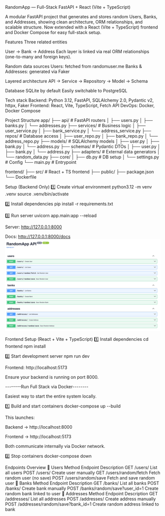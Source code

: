 RandomApp — Full-Stack FastAPI + React (Vite + TypeScript)

A modular FastAPI project that generates and stores random Users, Banks, and Addresses, showing clean architecture, ORM relationships, and scalable structure.
Now extended with a React (Vite + TypeScript) frontend and Docker Compose for easy full-stack setup.

Features
Three related entities

User → Bank → Address
Each layer is linked via real ORM relationships (one-to-many and foreign keys).

Random data sources
Users: fetched from randomuser.me
Banks & Addresses: generated via Faker

Layered architecture
API → Service → Repository → Model → Schema

Database
SQLite by default
Easily switchable to PostgreSQL

Tech stack
Backend: Python 3.12, FastAPI, SQLAlchemy 2.0, Pydantic v2, httpx, Faker
Frontend: React, Vite, TypeScript, Fetch API
DevOps: Docker, Docker Compose

Project Structure
app/
├── api/            # FastAPI routers
│   ├── users.py
│   ├── banks.py
│   └── addresses.py
├── services/       # Business logic
│   ├── user_service.py
│   ├── bank_service.py
│   └── address_service.py
├── repos/          # Database access
│   ├── user_repo.py
│   ├── bank_repo.py
│   └── address_repo.py
├── models/         # SQLAlchemy models
│   ├── user.py
│   ├── bank.py
│   └── address.py
├── schemas/        # Pydantic DTOs
│   ├── user.py
│   ├── bank.py
│   └── address.py
├── adapters/       # External data generators
│   └── random_data.py
├── core/
│   ├── db.py       # DB setup
│   └── settings.py # Config
└── main.py         # Entrypoint

frontend/
├── src/            # React + TS frontend
├── public/
├── package.json
└── Dockerfile


Setup (Backend Only)
1️⃣ Create virtual environment
python3.12 -m venv .venv
source .venv/bin/activate

2️⃣ Install dependencies
pip install -r requirements.txt

3️⃣ Run server
uvicorn app.main:app --reload


Server: http://127.0.0.1:8000

Docs: http://127.0.0.1:8000/docs
![alt text](image.png)

Frontend Setup (React + Vite + TypeScript)
1️⃣ Install dependencies
cd frontend
npm install

2️⃣ Start development server
npm run dev


Frontend: http://localhost:5173

Ensure your backend is running on port 8000.

--------Run Full Stack via Docker--------

Easiest way to start the entire system locally.

1️⃣ Build and start containers
docker-compose up --build


This launches:

Backend → http://localhost:8000

Frontend → http://localhost:5173

Both communicate internally via Docker network.

2️⃣ Stop containers
docker-compose down

Endpoints Overview
👤 Users
Method Endpoint Description
GET /users/ List all users
POST /users/ Create user manually
GET /users/random/fetch Fetch random user (no save)
POST /users/random/save Fetch and save random user
🏦 Banks
Method Endpoint Description
GET /banks/ List all banks
POST /banks/ Create bank manually
POST /banks/random/save?user_id=1 Create random bank linked to user
📍 Addresses
Method Endpoint Description
GET /addresses/ List all addresses
POST /addresses/ Create address manually
POST /addresses/random/save?bank_id=1 Create random address linked to bank
